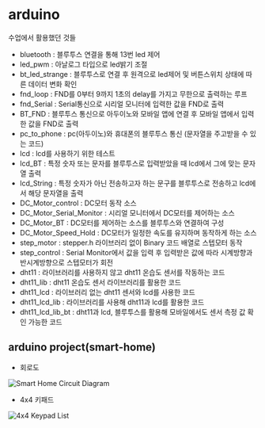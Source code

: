 # arduino
수업에서 활용했던 것들

  - bluetooth : 블루투스 연결을 통해 13번 led 제어
  - led_pwm : 아날로그 타입으로 led밝기 조절
  - bt_led_strange : 블루투스로 연결 후 원격으로 led제어 및 버튼스위치 상태에 따른 데이터 변화 확인
  - fnd_loop : FND를 0부터 9까지 1초의 delay를 가지고 무한으로 출력하는 루프
  - fnd_Serial : Serial통신으로 시리얼 모니터에 입력한 값을 FND로 출력
  - BT_FND : 블루투스 통신으로 아두이노와 모바일 앱에 연결 후 모바일 앱에서 입력한 값을 FND로 출력
  - pc_to_phone : pc(아두이노)와 휴대폰의 블루투스 통신 (문자열을 주고받을 수 있는 코드)
  - lcd : lcd를 사용하기 위한 테스트
  - lcd_BT : 특정 숫자 또는 문자를 블루투스로 입력받았을 때 lcd에서 그에 맞는 문자열 출력
  - lcd_String : 특정 숫자가 아닌 전송하고자 하는 문구를 블루투스로 전송하고 lcd에서 해당 문자열을 출력
  - DC_Motor_control : DC모터 동작 소스
  - DC_Motor_Serial_Monitor : 시리얼 모니터에서 DC모터를 제어하는 소스
  - DC_Motor_BT : DC모터를 제어하는 소스를 블루투스와 연결하여 구성
  - DC_Motor_Speed_Hold : DC모터가 일정한 속도를 유지하며 동작하게 하는 소스
  - step_motor : stepper.h 라이브러리 없이 Binary 코드 배열로 스텝모터 동작
  - step_control : Serial Monitor에서 값을 입력 후 입력받은 값에 따라 시계방향과 반시계방향으로 스텝모터가 회전
  - dht11 : 라이브러리를 사용하지 않고 dht11 온습도 센서를 작동하는 코드
  - dht11_lib : dht11 온습도 센서 라이브러리를 활용한 코드
  - dht11_lcd : 라이브러리 없는 dht11 센서와 lcd를 사용한 코드
  - dht11_lcd_lib : 라이브러리를 사용해 dht11과 lcd를 활용한 코드
  - dht11_lcd_lib_bt : dht11과 lcd, 블루투스를 활용해 모바일에서도 센서 측정 값 확인 가능한 코드
## arduino project(smart-home)
  - 회로도

![Smart Home Circuit Diagram](https://user-images.githubusercontent.com/87691039/170607961-f90bcd82-f1a5-4a9d-af8c-a71d14ee0fde.png)
  
  - 4x4 키패드

![4x4 Keypad List](https://user-images.githubusercontent.com/87691039/170608035-6fd56463-b080-4f49-adbe-a9cfb7297ea4.png)
